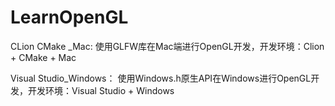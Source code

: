 # LearnOpenGL
CLion CMake _Mac: 使用GLFW库在Mac端进行OpenGL开发，开发环境：Clion + CMake + Mac

Visual Studio_Windows： 使用Windows.h原生API在Windows进行OpenGL开发，开发环境：Visual Studio + Windows
